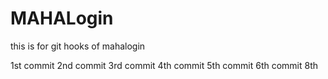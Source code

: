 # MAHALogin
this is for git hooks  of mahalogin

1st commit
2nd commit
3rd commit
4th commit
5th commit
6th commit
8th
